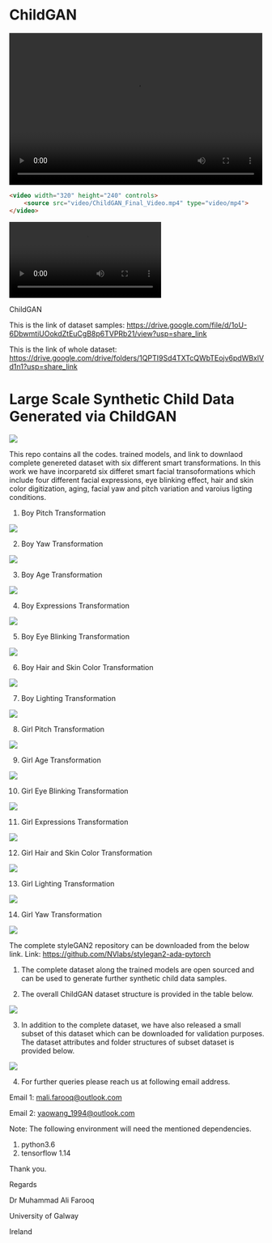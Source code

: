 # ChildGAN


<video src="video/ChildGAN_Final_Video.mp4" controls="controls" width="500" height="300"></video>


```HTML
<video width="320" height="240" controls>
    <source src="video/ChildGAN_Final_Video.mp4" type="video/mp4">
</video>
```
![](video/ChildGAN_Final_Video.mp4)

ChildGAN

This is the link of dataset samples: https://drive.google.com/file/d/1oU-6DbwmtiUOokdZtEuCgB8p6TVPRb21/view?usp=share_link

This is the link of whole dataset: https://drive.google.com/drive/folders/1QPTI9Sd4TXTcQWbTEojv6pdWBxlVd1n1?usp=share_link

# Large Scale Synthetic Child Data Generated via ChildGAN

![](images/3.png)

This repo contains all the codes. trained models, and link to downlaod complete genereted dataset with six different smart transformations. In this work we have incorparetd six differet smart facial transoformations which include four different facial expressions, eye blinking effect, hair and skin color digitization, aging, facial yaw and pitch variation and varoius ligting conditions.

1. Boy Pitch Transformation

![](GIFs/1.gif)

2. Boy Yaw Transformation

![](GIFs/2.gif)

3. Boy Age Transformation

![](GIFs/3.gif)

4. Boy Expressions Transformation

![](GIFs/4.gif)

5. Boy Eye Blinking Transformation

![](GIFs/5.gif)

6. Boy Hair and Skin Color Transformation

![](GIFs/6.gif)

7. Boy Lighting Transformation

![](GIFs/7.gif)

8. Girl Pitch Transformation

![](GIFs/8.gif)

9. Girl Age Transformation

![](GIFs/9.gif)

10. Girl Eye Blinking Transformation

![](GIFs/10.gif)

11. Girl Expressions Transformation

![](GIFs/11.gif)

12. Girl Hair and Skin Color Transformation

![](GIFs/12.gif)

13. Girl Lighting Transformation

![](GIFs/13.gif)

14. Girl Yaw Transformation

![](GIFs/14.gif)

The complete styleGAN2 repository can be downloaded from the below link.
Link: https://github.com/NVlabs/stylegan2-ada-pytorch

1.	The complete dataset along the trained models are open sourced and can be used to generate further synthetic child data samples.

2.	The overall ChildGAN dataset structure is provided in the table below.

![](images/1.PNG)

3. In addition to the complete dataset, we have also released a small subset of this dataset which can be downloaded for validation purposes. The dataset attributes and folder structures of subset dataset is provided below. 

![](images/2.PNG)

4.	For further queries please reach us at following email address.



Email 1: mali.farooq@outlook.com 

Email 2: yaowang_1994@outlook.com


Note: The following environment will need the mentioned dependencies.
1. python3.6 
2. tensorflow 1.14

Thank you.

Regards 

Dr Muhammad Ali Farooq 


University of Galway 


Ireland 

